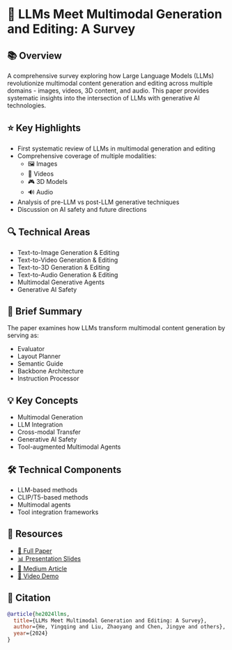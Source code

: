 # 🎨 LLMs Meet Multimodal Generation and Editing: A Survey

## 📚 Overview
A comprehensive survey exploring how Large Language Models (LLMs) revolutionize multimodal content generation and editing across multiple domains - images, videos, 3D content, and audio. This paper provides systematic insights into the intersection of LLMs with generative AI technologies.

## ⭐ Key Highlights
- First systematic review of LLMs in multimodal generation and editing
- Comprehensive coverage of multiple modalities:
  - 🖼️ Images
  - 🎥 Videos  
  - 🎮 3D Models
  - 🔊 Audio
- Analysis of pre-LLM vs post-LLM generative techniques
- Discussion on AI safety and future directions

## 🔍 Technical Areas
- Text-to-Image Generation & Editing
- Text-to-Video Generation & Editing  
- Text-to-3D Generation & Editing
- Text-to-Audio Generation & Editing
- Multimodal Generative Agents
- Generative AI Safety

## 📝 Brief Summary
The paper examines how LLMs transform multimodal content generation by serving as:
- Evaluator
- Layout Planner
- Semantic Guide
- Backbone Architecture
- Instruction Processor

## 💡 Key Concepts
- Multimodal Generation
- LLM Integration
- Cross-modal Transfer
- Generative AI Safety
- Tool-augmented Multimodal Agents

## 🛠️ Technical Components
- LLM-based methods
- CLIP/T5-based methods
- Multimodal agents
- Tool integration frameworks

## 🔗 Resources
- [📄 Full Paper](https://arxiv.org/pdf/2405.19334)
- [📊 Presentation Slides](https://www.slideshare.net/slideshow/multimodel_llm_for_content_generation-pptx/273888803)
- [📝 Medium Article](https://medium.com/@aagamshah0812/the-role-of-large-language-models-in-multimodal-content-generation-and-editing-a-new-frontier-09dd592f5081)
- [🎥 Video Demo](https://drive.google.com/file/d/1eUvV0VhIpVfHQVgqcxtkTToBGaS3_lk-/view?usp=sharing)

## 📌 Citation
```bibtex
@article{he2024llms,
  title={LLMs Meet Multimodal Generation and Editing: A Survey},
  author={He, Yingqing and Liu, Zhaoyang and Chen, Jingye and others},
  year={2024}
}
